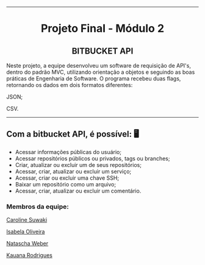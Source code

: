 ---

<div align="center">
 
 # Projeto Final - Módulo 2

## BITBUCKET  API
 </div>


Neste projeto, a equipe desenvolveu um software de requisição de API's, dentro do padrão MVC, utilizando orientação a objetos e seguindo as boas práticas de Engenharia de Software. O programa recebeu duas flags, retornando os dados em dois formatos diferentes:

JSON;


CSV.  


----

## Com a bitbucket API, é possível: 🖥️
- Acessar informações públicas do usuário;
- Acessar repositórios públicos ou privados, tags ou branches;
- Criar, atualizar ou excluir um de seus repositórios;
- Acessar, criar, atualizar ou excluir um serviço;
- Acessar, criar ou excluir uma chave SSH;
-   Baixar um repositório como um arquivo;
- Acessar, criar, atualizar ou excluir um comentário.




### Membros da equipe:  


[Caroline Suwaki](https://github.com/csuwaki/)  


[Isabela Oliveira](https://github.com/isaolivlima)  


[Natascha Weber](https://github.com/natfontanesi)  


[Kauana Rodrigues](https://github.com/kku2020)  
